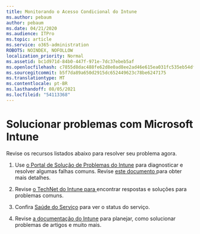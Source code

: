 ```yaml
---
title: Monitorando o Acesso Condicional do Intune
ms.author: pebaum
author: pebaum
ms.date: 04/21/2020
ms.audience: ITPro
ms.topic: article
ms.service: o365-administration
ROBOTS: NOINDEX, NOFOLLOW
localization_priority: Normal
ms.assetid: bc1d971d-84b0-447f-971e-7dc37ebeb5af
ms.openlocfilehash: c7855d8dac488fe62d8e0ad8ee2ad46e615ea031fc535eb54dfde9512c8921ea
ms.sourcegitcommit: b5f7da89a650d2915dc652449623c78be6247175
ms.translationtype: MT
ms.contentlocale: pt-BR
ms.lasthandoff: 08/05/2021
ms.locfileid: "54113368"
---
```

# <a name="troubleshoot-issues-with-microsoft-intune"></a>Solucionar problemas com Microsoft Intune

Revise os recursos listados abaixo para resolver seu problema agora.
  
1. Use [o Portal de Solução de Problemas do Intune](https://devicemanagement.microsoft.com/#blade/Microsoft_Intune_DeviceSettings/TroubleshootBlade) para diagnosticar e resolver algumas falhas comuns. Revise [este documento ](https://docs.microsoft.com/intune/help-desk-operators)para obter mais detalhes.
    
2. Revise [o TechNet do Intune para ](https://social.technet.microsoft.com/forums/home?forum=microsoftintuneprod)encontrar respostas e soluções para problemas comuns.
    
3. Confira [Saúde do Serviço](https://portal.office.com/AdminPortal/Home#/servicehealth) para ver o status do serviço. 
    
4. Revise [a documentação do Intune](https://docs.microsoft.com/intune/) para planejar, como solucionar problemas de artigos e muito mais. 
    

